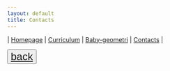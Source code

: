 ```yaml
---
layout: default
title: Contacts
---
```


| [Homepage](./index.html) | [Curriculum](./curriculum.html)    | [Baby-geometri](./babygeometri.html) | [Contacts](./contacts.html) |

<button style='font-size:24px'>[back](./) </button>
